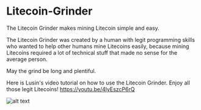# Litecoin-Grinder
The Litecoin Grinder makes mining Litecoin simple and easy.

The Litecoin Grinder was created by a human with legit programming skills who wanted to help other humans mine Litecoins easily, because mining Litecoins required a lot of technical stuff that made no sense for the average person.

May the grind be long and plentiful.

Here is Lusin's video tutorial on how to use the Litecoin Grinder. Enjoy all those legit Litecoins! https://youtu.be/4lyEszcP6rQ

![alt text](https://raw.githubusercontent.com/Lusin333/Litecoin-Grinder/master/Litecoin%20Grinder%20Icon%20-%20Lusin.png)
